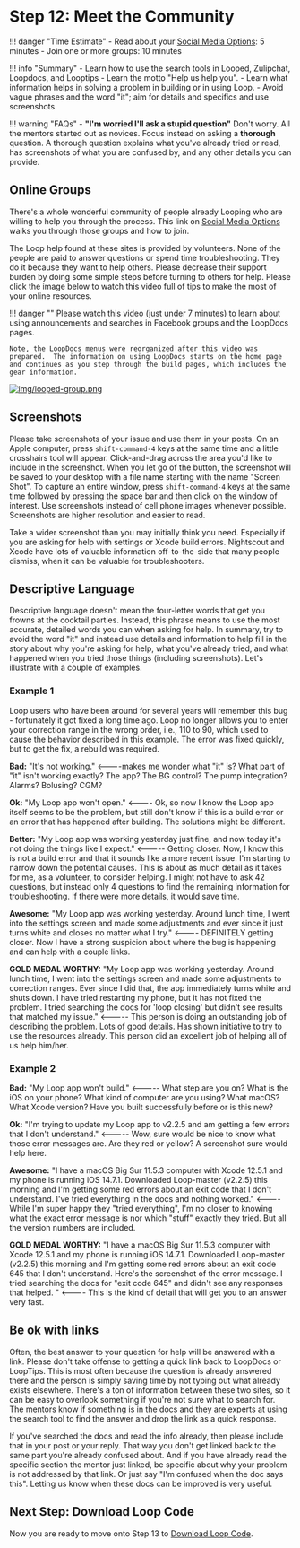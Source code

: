 # Step 12: Meet the Community

!!! danger "Time Estimate"
    - Read about your [Social Media Options](../index.md#stay-in-the-loop): 5 minutes
    - Join one or more groups: 10 minutes

!!! info "Summary"
    - Learn how to use the search tools in Looped, Zulipchat, Loopdocs, and Looptips
    - Learn the motto "Help us help you".
    - Learn what information helps in solving a problem in building or in using Loop.
    - Avoid vague phrases and the word "it"; aim for details and specifics and use screenshots.

!!! warning "FAQs"
    - **"I'm worried I'll ask a stupid question"** Don't worry. All the mentors started out as novices. Focus instead on asking a **thorough** question. A thorough question explains what you've already tried or read, has screenshots of what you are confused by, and any other details you can provide.

## Online Groups

There's a whole wonderful community of people already Looping who are willing to help you through the process. This link on [Social Media Options](../index.md#stay-in-the-loop) walks you through those groups and how to join.

The Loop help found at these sites is provided by volunteers. None of the people are paid to answer questions or spend time troubleshooting. They do it because they want to help others. Please decrease their support burden by doing some simple steps before turning to others for help. Please click the image below to watch this video full of tips to make the most of your online resources.

!!! danger ""
    Please watch this video (just under 7 minutes) to learn about using announcements and searches in Facebook groups and the LoopDocs pages.

    Note, the LoopDocs menus were reorganized after this video was prepared.  The information on using LoopDocs starts on the home page and continues as you step through the build pages, which includes the gear information.   

[![img/looped-group.png](img/looped-group.png)](https://youtu.be/_vSN6C-Uo04)

## Screenshots

Please take screenshots of your issue and use them in your posts. On an Apple computer, press `shift-command-4` keys at the same time and a little crosshairs tool will appear. Click-and-drag across the area you'd like to include in the screenshot. When you let go of the button, the screenshot will be saved to your desktop with a file name starting with the name "Screen Shot". To capture an entire window, press `shift-command-4` keys at the same time followed by pressing the space bar and then click on the window of interest.  Use screenshots instead of cell phone images whenever possible. Screenshots are higher resolution and easier to read.

Take a wider screenshot than you may initially think you need. Especially if you are asking for help with settings or Xcode build errors. Nightscout and Xcode have lots of valuable information off-to-the-side that many people dismiss, when it can be valuable for troubleshooters.

## Descriptive Language

Descriptive language doesn't mean the four-letter words that get you frowns at the cocktail parties. Instead, this phrase means to use the most accurate, detailed words you can when asking for help. In summary, try to avoid the word "it" and instead use details and information to help fill in the story about why you're asking for help, what you've already tried, and what happened when you tried those things (including screenshots). Let's illustrate with a couple of examples.

### Example 1

Loop users who have been around for several years will remember this bug - fortunately it got fixed a long time ago. Loop no longer allows you to enter your correction range in the wrong order, i.e., 110 to 90, which used to cause the behavior described in this example. The error was fixed quickly, but to get the fix, a rebuild was required.

**Bad:** "It's not working." <----makes me wonder what "it" is? What part of "it" isn't working exactly? The app? The BG control? The pump integration? Alarms? Bolusing? CGM?

**Ok:** "My Loop app won't open." <---- Ok, so now I know the Loop app itself seems to be the problem, but still don't know if this is a build error or an error that has happened after building. The solutions might be different.

**Better:** "My Loop app was working yesterday just fine, and now today it's not doing the things like I expect." <----- Getting closer. Now, I know this is not a build error and that it sounds like a more recent issue. I'm starting to narrow down the potential causes. This is about as much detail as it takes for me, as a volunteer, to consider helping. I might not have to ask 42 questions, but instead only 4 questions to find the remaining information for troubleshooting. If there were more details, it would save time.

**Awesome:** "My Loop app was working yesterday. Around lunch time, I went into the settings screen and made some adjustments and ever since it just turns white and closes no matter what I try." <---- DEFINITELY getting closer. Now I have a strong suspicion about where the bug is happening and can help with a couple links.

**GOLD MEDAL WORTHY:** "My Loop app was working yesterday. Around lunch time, I went into the settings screen and made some adjustments to correction ranges. Ever since I did that, the app immediately turns white and shuts down. I have tried restarting my phone, but it has not fixed the problem. I tried searching the docs for 'loop closing' but didn't see results that matched my issue." <----- This person is doing an outstanding job of describing the problem. Lots of good details. Has shown initiative to try to use the resources already. This person did an excellent job of helping all of us help him/her.

### Example 2

**Bad:** "My Loop app won't build." <----- What step are you on? What is the iOS on your phone? What kind of computer are you using? What macOS? What Xcode version? Have you built successfully before or is this new?

**Ok:** "I'm trying to update my Loop app to v2.2.5 and am getting a few errors that I don't understand." <----- Wow, sure would be nice to know what those error messages are. Are they red or yellow? A screenshot sure would help here.

**Awesome:** "I have a macOS Big Sur 11.5.3 computer with Xcode 12.5.1 and my phone is running iOS 14.7.1. Downloaded Loop-master (v2.2.5) this morning and I'm getting some red errors about an exit code that I don't understand. I've tried everything in the docs and nothing worked." <---- While I'm super happy they "tried everything", I'm no closer to knowing what the exact error message is nor which "stuff" exactly they tried. But all the version numbers are included.

**GOLD MEDAL WORTHY:** "I have a macOS Big Sur 11.5.3 computer with Xcode 12.5.1 and my phone is running iOS 14.7.1. Downloaded Loop-master (v2.2.5) this morning and I'm getting some red errors about an exit code 645 that I don't understand. Here's the screenshot of the error message. I tried searching the docs for "exit code 645" and didn't see any responses that helped. " <---- This is the kind of detail that will get you to an answer very fast.

## Be ok with links

Often, the best answer to your question for help will be answered with a link. Please don't take offense to getting a quick link back to LoopDocs or LoopTips. This is most often because the question is already answered there and the person is simply saving time by not typing out what already exists elsewhere.  There's a ton of information between these two sites, so it can be easy to overlook something if you're not sure what to search for. The mentors know if something is in the docs and they are experts at using the search tool to find the answer and drop the link as a quick response.

If you've searched the docs and read the info already, then please include that in your post or your reply. That way you don't get linked back to the same part you're already confused about. And if you have already read the specific section the mentor just linked, be specific about why your problem is not addressed by that link.  Or just say "I'm confused when the doc says this". Letting us know when these docs can be improved is very useful.

## Next Step: Download Loop Code

Now you are ready to move onto Step 13 to [Download Loop Code](step13.md).
